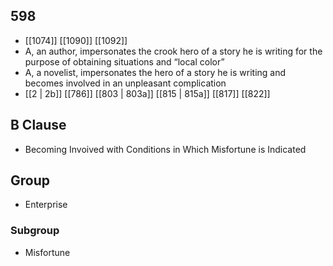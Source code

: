 ## 598
- [[1074]] [[1090]] [[1092]] 
- A, an author, impersonates the crook hero of a story he is writing for the purpose of obtaining situations and “local color”
- A, a novelist, impersonates the hero of a story he is writing and becomes involved in an unpleasant complication
- [[2 | 2b]] [[786]] [[803 | 803a]] [[815 | 815a]] [[817]] [[822]] 

## B Clause
- Becoming Invoived with Conditions in Which Misfortune is Indicated

## Group
- Enterprise

### Subgroup
- Misfortune

